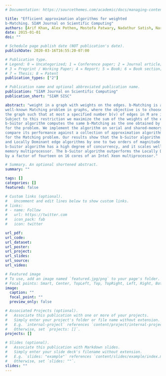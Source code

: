 ```yaml
---
# Documentation: https://sourcethemes.com/academic/docs/managing-content/

title: "Efficient approximation algorithms for weighted
b-Matching. SIAM Journal on Scientific Computing"
authors: [Arif Khan, Alex Pothen, Mostofa Patwary, Nadathur Satish, Narayanan Sunderam, Fredrik Manne, Mahantesh Halappanavar & Pradeep Dubey]
date: 2015-01-01
doi: ""

# Schedule page publish date (NOT publication's date).
publishDate: 2020-03-16T16:55:20-07:00

# Publication type.
# Legend: 0 = Uncategorized; 1 = Conference paper; 2 = Journal article;
# 3 = Preprint / Working Paper; 4 = Report; 5 = Book; 6 = Book section;
# 7 = Thesis; 8 = Patent
publication_types: ["2"]

# Publication name and optional abbreviated publication name.
publication: "SIAM Journal on Scientific Computing"
publication_short: "SIAM SISC"

abstract: "weight in a graph with weights on the edges. b-Matching is a generalization of the
well-known Matching problem in graphs, where the objective is to choose a subset of M edges in
the graph such that at most a specified number b(v) of edges in M are incident on each vertex v.
Subject to this restriction we maximize the sum of the weights of the edges in M. We prove that the
b-Suitor algorithm computes the same b-Matching as the one obtained by the greedy algorithm
for the problem. We implement the algorithm on serial and shared-memory parallel processors, and
compare its performance against a collection of approximation algorithms that have been proposed
for the Matching problem. Our results show that the b-Suitor algorithm outpeforms the Greedy
and Locally Dominant edge algorithms by one to two orders of magnitude on a serial processor. The
b-Suitor algorithm has a high degree of concurrency, and it scales well up to 240 threads on a shared
memory multiprocessor. The b-Suitor algorithm outperforms the Locally Dominant edge algorithm
by a factor of fourteen on 16 cores of an Intel Xeon multiprocessor."

# Summary. An optional shortened abstract.
summary: ""

tags: []
categories: []
featured: false

# Custom links (optional).
#   Uncomment and edit lines below to show custom links.
# links:
# - name: Follow
#   url: https://twitter.com
#   icon_pack: fab
#   icon: twitter

url_pdf:
url_code:
url_dataset:
url_poster:
url_project:
url_slides:
url_source:
url_video:

# Featured image
# To use, add an image named `featured.jpg/png` to your page's folder. 
# Focal points: Smart, Center, TopLeft, Top, TopRight, Left, Right, BottomLeft, Bottom, BottomRight.
image:
  caption: ""
  focal_point: ""
  preview_only: false

# Associated Projects (optional).
#   Associate this publication with one or more of your projects.
#   Simply enter your project's folder or file name without extension.
#   E.g. `internal-project` references `content/project/internal-project/index.md`.
#   Otherwise, set `projects: []`.
projects: []

# Slides (optional).
#   Associate this publication with Markdown slides.
#   Simply enter your slide deck's filename without extension.
#   E.g. `slides: "example"` references `content/slides/example/index.md`.
#   Otherwise, set `slides: ""`.
slides: ""
---
```

